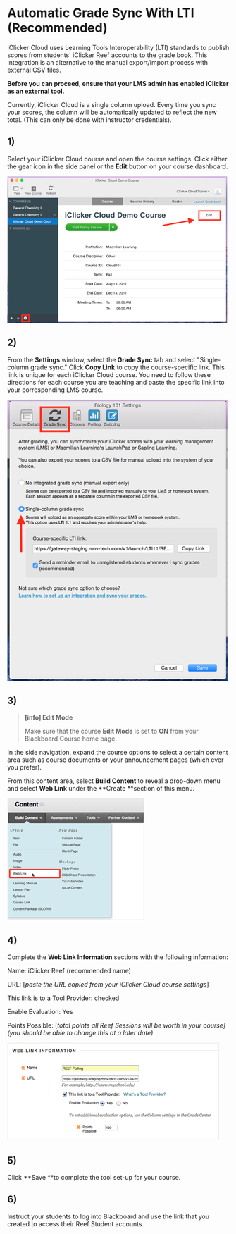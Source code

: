 # Automatic Grade Sync With LTI \(Recommended\)

iClicker Cloud uses Learning Tools Interoperability \(LTI\) standards to publish scores from students' iClicker Reef accounts to the grade book. This integration is an alternative to the manual export/import process with external CSV files.

**Before you can proceed, ensure that your LMS admin has enabled iClicker as an external tool.**

Currently, iClicker Cloud is a single column upload. Every time you sync your scores, the column will be automatically updated to reflect the new total. \(This can only be done with instructor credentials\).

## 1\)

Select your iClicker Cloud course and open the course settings. Click either the gear icon in the side panel or the **Edit** button on your course dashboard.

![software demo course screen boxing the &quot;edit&quot; button](/assets/s1.png)

## 2\)

From the **Settings** window, select the **Grade Sync** tab and select "Single-column grade sync." Click **Copy Link** to copy the course-specific link. This link is unique for each iClicker Cloud course. You need to follow these directions for each course you are teaching and paste the specific link into your corresponding LMS course.

![software grade sync portion of settings with single column grade sync selected with reminder option checked](/assets/s2.png)

## 3\)

> **\[info\] Edit Mode**
>
> Make sure that the course **Edit Mode** is set to **ON** from your Blackboard Course home page.

In the side navigation, expand the course options to select a certain content area such as course documents or your announcement pages \(which ever you prefer\).

From this content area, select **Build Content** to reveal a drop-down menu and select **Web Link** under the **Create **section of this menu.

![blackboard content area with web link selected under &quot;build content&quot; drop down](/assets/s3.png)

## 4\)

Complete the **Web Link Information** sections with the following information:

Name: iClicker Reef \(recommended name\)

URL: \[_paste the URL copied from your iClicker Cloud course settings_\]

This link is to a Tool Provider: checked

Enable Evaluation: Yes

Points Possible: \[_total points all Reef Sessions will be worth in your course\] \(you should be able to change this at a later date\)_

![blackboard web link information content build screen with correct example values](/assets/s4.png)

## 5\)

Click **Save **to complete the tool set-up for your course.

## 6\)

Instruct your students to log into Blackboard and use the link that you created to access their Reef Student accounts.


